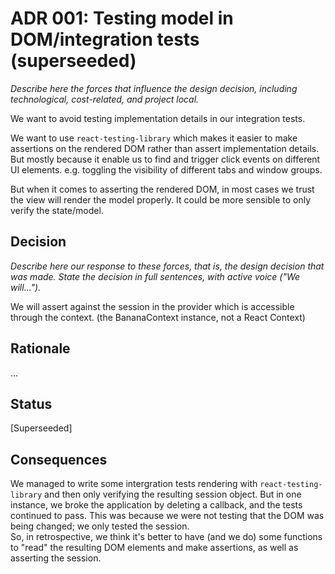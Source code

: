 # ADR 001: Testing model in DOM/integration tests (superseeded)

*Describe here the forces that influence the design decision, including technological, cost-related, and project local.*

We want to avoid testing implementation details in our integration tests.

We want to use `react-testing-library` which makes it easier to make assertions on the rendered DOM rather than assert implementation details. But mostly because it enable us to find and trigger click events on different UI elements.
e.g. toggling the visibility of different tabs and window groups.

But when it comes to asserting the rendered DOM, in most cases we trust the view will render the model properly.
It could be more sensible to only verify the state/model.

## Decision 
*Describe here our response to these forces, that is, the design decision that was made. State the decision in full sentences, with active voice ("We will...").*

We will assert against the session in the provider which is accessible through the context. (the BananaContext instance, not a React Context)

## Rationale 
...

## Status
[Superseeded]

## Consequences
We managed to write some intergration tests rendering with `react-testing-library` and then only verifying the resulting session object. But in one instance, we broke the application by deleting a callback, and the tests continued to pass. This was because we were not testing that the DOM was being changed; we only tested the session.  
So, in retrospective, we think it's better to have (and we do) some functions to "read" the resulting DOM elements and make assertions, as well as asserting the session.